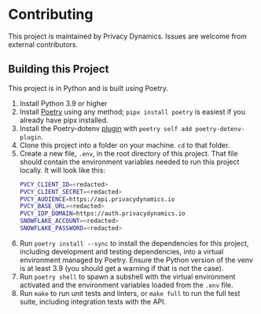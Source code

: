 # Contributing

This project is maintained by Privacy Dynamics. Issues are welcome from external contributors.

## Building this Project
This project is in Python and is built using Poetry.

1.  Install Python 3.9 or higher
2.  Install [Poetry](https://python-poetry.org/docs/) using any
    method; `pipx install poetry` is easiest if you already have pipx installed.
3.  Install the Poetry-dotenv [plugin](https://pypi.org/project/poetry-dotenv-plugin/)
    with `poetry self add poetry-dotenv-plugin`.
4.  Clone this project into a folder on your machine. `cd` to that folder.
5.  Create a new file, `.env`, in the root directory of this project. That file should
    contain the environment variables needed to run this project locally. It will
    look like this:
    ```sh
    PVCY_CLIENT_ID=<redacted>
    PVCY_CLIENT_SECRET=<redacted>
    PVCY_AUDIENCE=https://api.privacydynamics.io
    PVCY_BASE_URL=<redacted>
    PVCY_IDP_DOMAIN=https://auth.privacydynamics.io
    SNOWFLAKE_ACCOUNT=<redacted>
    SNOWFLAKE_PASSWORD=<redacted>
    ```
6.  Run `poetry install --sync` to install the dependencies for this project,
    including development and testing dependencies, into a virtual environment
    managed by Poetry. Ensure the Python version of the venv is at least 3.9
    (you should get a warning if that is not the case).
7.  Run `poetry shell` to spawn a subshell with the virtual environment activated
    and the environment variables loaded from the `.env` file.
9.  Run `make` to run unit tests and linters, or `make full` to run the full
    test suite, including integration tests with the API.
